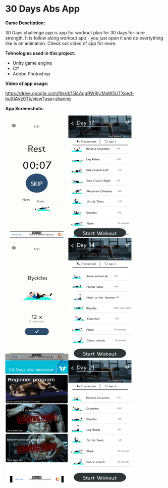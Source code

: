 # 30 Days Abs App


<b>Game Desctiption:</b>

30 Days challenge app is app for workout plan for 30 days for core strength. It is follow along workout app - you just open it and do evertything like is on animation. Check out video of app for more.

<b>Tehnologies used in this project:</b>

 - Unity game engine
 - C#
 - Adobe Photoshop

<b>Video of app usage:</b>

https://drive.google.com/file/d/15l4AggRWBjUMaW5UTXqed-buXIAVz0Tk/view?usp=sharing

<b>App Screenshots:</b>

<p align="center">
<img align="left" width="200" height="387" src="AppScreenshots/sc_01.jpg">

<img align="left" width="200" height="387" src="AppScreenshots/sc_02.jpg">
  
<img align="left" width="200" height="387" src="AppScreenshots/sc_03.jpg">
</p>
<br>
<br>
<br>
<br>
<br>

<br>
<br>
<br>
<br>
<br>
<br>
<br>

<p align="center">
<img align="left" width="200" height="387" src="AppScreenshots/sc_04.jpg">
<img align="left" width="200" height="387" src="AppScreenshots/sc_05.jpg">
<img align="left" width="200" height="387" src="AppScreenshots/sc_06.jpg">
</p>
